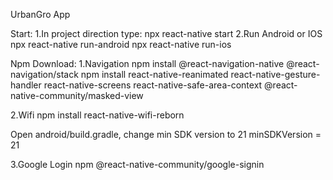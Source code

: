 UrbanGro App

Start:
1.In project direction type: 
npx react-native start
2.Run Android or IOS
npx react-native run-android
npx react-native run-ios

Npm Download:
1.Navigation
npm install @react-navigation-native @react-navigation/stack
npm install react-native-reanimated react-native-gesture-handler react-native-screens react-native-safe-area-context @react-native-community/masked-view

2.Wifi
npm install react-native-wifi-reborn

Open android/build.gradle, change min SDK version to 21
minSDKVersion = 21

3.Google Login
npm @react-native-community/google-signin
